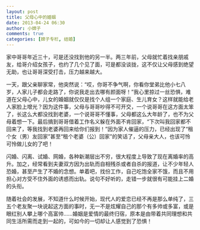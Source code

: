 ```yaml
---
layout: post
title: 父母心中的婚姻
date: 2013-04-24 06:30
author: 小嫦子
comments: true
categories: [嫦子专栏, 结婚]
---
```

家中哥哥年近三十，可是还没找到他的另一半。两三年前，父母就忙着找亲朋戚友，给哥介绍女孩子，也约了几个见了面，可是都没谈拢，这不仅让父母感到绝望无助，也让哥哥深受打击，压力越来越大。
<!--more-->
一天，跟父亲聊家常，他突然说：“哎，你哥不争气啊，你看你堂弟比他小七八岁，人家儿子都会走路了，你说我走出去哪有颜面呀！”我心里掠过一丝恐惧，难道在父母心中，儿女的婚姻就仅仅是找个人组一个家庭、生儿育女？这样就能给老人家脸上增光？因为这件事，父母与哥哥吵得不可开交，一个说哥哥在这方面太笨了，长这么大都没找到老婆，一个说哥哥不懂事，父母都这么大年龄了，也不为父母着想一下。最后搞到哥哥借着工作名义躲在外面不肯回家，“下次叫我回家都不回来了，等我找到老婆再回来给你们报到！”因为家人催逼的压力，已经出现了“租个女（男）友回家”甚至“租个老婆（公）回家”的笑话了，父母亲大人，也该可怜可怜做儿女的了吧！

闪婚、闪离、试婚、网婚，各种新潮层出不穷，很大程度上导致了现在离婚率的高升。加之，经常看到夫妻双方因为出轨而自相残杀或者自杀的报道，让不少年轻人恐婚，甚至产生了不婚的念想。单着吧，找份工作，自己吃饱全家不饿，而且不用担心对方受不住外面的诱惑而出轨。说句不好听的，走错一步就很有可能挂上二婚的头衔。

随着社会的发展，不知道什么时候开始，现代人的爱恋已经不再是那么单纯了，三五个老友聚一块说起这方面的事时，无一不是炫耀自己的那个有多帅或多富，或是眼红别人攀上哪个高富帅……婚姻是爱情的最终归宿，原本是由带着共同理想和共同生活所需而走到一起的，可如今的一切却让人感觉到了恐惧！
